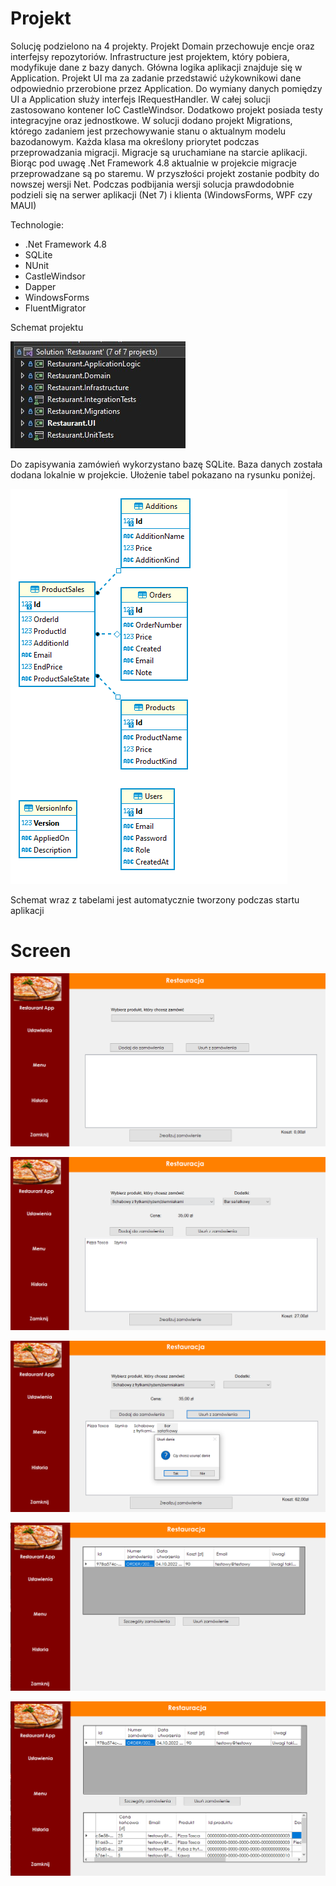# Projekt
Solucję podzielono na 4 projekty. Projekt Domain przechowuje encje oraz interfejsy repozytoriów. Infrastructure jest projektem, który pobiera, modyfikuje dane z bazy danych. Główna logika aplikacji znajduje się w Application. Projekt UI ma za zadanie przedstawić użykownikowi dane odpowiednio przerobione przez Application. Do wymiany danych pomiędzy UI a Application służy interfejs IRequestHandler. W całej solucji zastosowano kontener IoC CastleWindsor. Dodatkowo projekt posiada testy integracyjne oraz jednostkowe. W solucji dodano projekt Migrations, którego zadaniem jest przechowywanie stanu o aktualnym modelu bazodanowym. Każda klasa ma określony priorytet podczas przeprowadzania migracji. Migracje są uruchamiane na starcie aplikacji. Biorąc pod uwagę .Net Framework 4.8 aktualnie w projekcie migracje przeprowadzane są po staremu. W przyszłości projekt zostanie podbity do nowszej wersji Net. Podczas podbijania wersji solucja prawdodobnie podzieli się na serwer aplikacji (Net 7) i klienta (WindowsForms, WPF czy MAUI)

Technologie:
- .Net Framework 4.8
- SQLite
- NUnit
- CastleWindsor
- Dapper
- WindowsForms
- FluentMigrator

Schemat projektu

![](https://raw.githubusercontent.com/kamasjdev/Project_Orders_in_a_Restaurant/master/projects_app.jpg)

Do zapisywania zamówień wykorzystano bazę SQLite. Baza danych została dodana lokalnie w projekcie. Ułożenie tabel pokazano na rysunku poniżej.

![](https://raw.githubusercontent.com/kamasjdev/Project_Orders_in_a_Restaurant/master/schemat_bazy_danych.png)

Schemat wraz z tabelami jest automatycznie tworzony podczas startu aplikacji

# Screen

![](screen1.png)

![](screen2.png)

![](screen3.png)

![](screen4.png)

![](screen5.png)